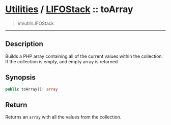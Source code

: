 # [Utilities](util.md) / [LIFOStack](util-LIFOStack.md) :: toArray
 > im\util\LIFOStack
____

## Description
Builds a PHP array containing all of the current values within
the collection. If the collection is empty, and empty array is returned.

## Synopsis
```php
public toArray(): array
```

## Return
Returns an `array` with all the values from the collection.
